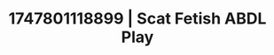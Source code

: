 ---
categories:
- Retro fantasy play
- Booty worship
- Choking kink
- Midnight surrender
- Slow strip tease
image: /assets/images/1747801118899.jpg
layout: post
seo:
  description: Featured content with premium Scat Fetish, ABDL Play. HD images available.
  keywords: Scat Fetish, ABDL Play
  og_image: /assets/images/1747801118899.jpg
  schema_type: VisualArtwork
tags:
- '#1747801118899'
- Scat Fetish
- ABDL Play
title: 1747801118899 | Scat Fetish ABDL Play
---